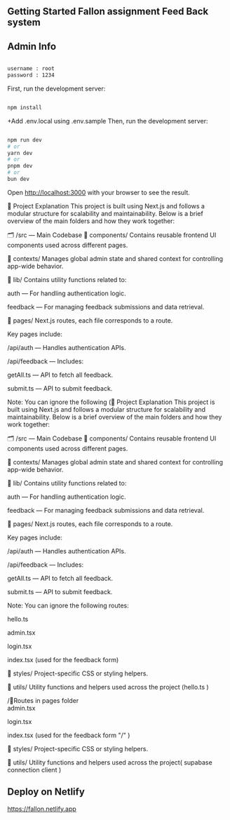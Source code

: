 

## Getting Started Fallon assignment Feed Back system

## Admin Info
```bash

username : root
password : 1234
```

First, run the development server:

```bash

npm install

```
+Add .env.local  using .env.sample
Then, run the development server:

```bash

npm run dev
# or
yarn dev
# or
pnpm dev
# or
bun dev
```

Open [http://localhost:3000](http://localhost:3000) with your browser to see the result.

🧾 Project Explanation
This project is built using Next.js and follows a modular structure for scalability and maintainability. Below is a brief overview of the main folders and how they work together:

🗂️ /src — Main Codebase
📁 components/
Contains reusable frontend UI components used across different pages.

📁 contexts/
Manages global admin state and shared context for controlling app-wide behavior.

📁 lib/
Contains utility functions related to:

auth — For handling authentication logic.

feedback — For managing feedback submissions and data retrieval.

📁 pages/
Next.js routes, each file corresponds to a route.

Key pages include:

/api/auth — Handles authentication APIs.

/api/feedback — Includes:

getAll.ts — API to fetch all feedback.

submit.ts — API to submit feedback.

Note: You can ignore the following (🧾 Project Explanation
This project is built using Next.js and follows a modular structure for scalability and maintainability. Below is a brief overview of the main folders and how they work together:

🗂️ /src — Main Codebase
📁 components/
Contains reusable frontend UI components used across different pages.

📁 contexts/
Manages global admin state and shared context for controlling app-wide behavior.

📁 lib/
Contains utility functions related to:

auth — For handling authentication logic.

feedback — For managing feedback submissions and data retrieval.

📁 pages/
Next.js routes, each file corresponds to a route.

Key pages include:

/api/auth — Handles authentication APIs.

/api/feedback — Includes:

getAll.ts — API to fetch all feedback.

submit.ts — API to submit feedback.

Note: You can ignore the following routes:

hello.ts

admin.tsx

login.tsx

index.tsx (used for the feedback form)

📁 styles/
Project-specific CSS or styling helpers.

📁 utils/
Utility functions and helpers used across the project (hello.ts ) 

/📁Routes in pages folder  
admin.tsx

login.tsx

index.tsx (used for the feedback form "/" )

📁 styles/
Project-specific CSS or styling helpers.

📁 utils/
Utility functions and helpers used across the project( supabase connection client )
 
## Deploy on Netlify 

https://fallon.netlify.app

